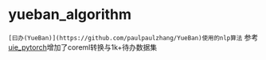 # yueban_algorithm
`[曰办(YueBan)](https://github.com/paulpaulzhang/YueBan)使用的nlp算法`
参考[uie_pytorch](https://github.com/heiheiyoyo/uie_pytorch)增加了coreml转换与1k+待办数据集
